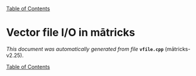 
[Table of Contents](README.md)


# Vector file I/O in mātricks
_This document was automatically generated from file_ **`vfile.cpp`** (mātricks-v2.25).


[Table of Contents](README.md)
